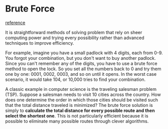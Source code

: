 # Brute Force

[reference](https://www.freecodecamp.org/news/brute-force-algorithms-explained/)

It is straightforward methods of solving problem that rely on sheer computing power and trying every possibility rather than advanced techniques to improve efficiency.

For example, imagine you have a small padlock with 4 digits, each from 0-9. You forgot your combination, but you don't want to buy another padlock. Since you can't remember any of the digits, you have to use a brute force method to open the lock.
So you set all the numbers back to 0 and try them one by one: 0001, 0002, 0003, and so on until it opens. In the worst case scenario, it would take 104, or 10,000 tries to find your combination.


A classic example in computer science is the traveling salesman problem (TSP). Suppose a salesman needs to visit 10 cities across the country. How does one determine the order in which those cities should be visited such that the total distance traveled is minimized?
The brute force solution is simply to **calculate the total distance for every possible route and then select the shortest one**. This is not particularly efficient because it is possible to eliminate many possible routes through clever algorithms.